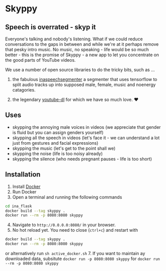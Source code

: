 # Skyppy
## Speech is overrated - skyp it

Everyone's talking and nobody's listening. What if we could reduce conversations to the gaps in between and while we're at it perhaps remove that pesky intro music. No music, no speaking - life would be so much better - this is the promise of Skyppy - a new app to let you concentrate on the good parts of YouTube videos.

We use a number of open source libraries to do the tricky bits, such as ...

1. the fabulous [inaspeechsegmenter](https://github.com/ina-foss/inaSpeechSegmenter) a segmenter that uses tensorflow to split audio tracks up into supposed male, female, music and noenergy catagories.

2. the legendary [youtube-dl](https://github.com/ytdl-org/youtube-dl) for which we have so much love. ♥️

## Uses

- skypping the annoying male voices in videos (we appreciate that gender is fluid but you can assign genders yourself)
- skypping all the speech in videos (let's face it - we can understand a lot just from gestures and facial expressions)
- skypping the music (let's get to the point shall we)
- skypping the noise (life is too noisy already)
- skypping the silence (who needs pregnant pauses - life is too short)

## Installation

1. Install [Docker](https://docs.docker.com/get-docker/)
2. Run Docker
3. Open a terminal and running the following commands

``` bash
cd ina_flask
docker build --tag skyppy .
docker run --rm -p 8080:8080 skyppy
``` 

4. Navigate to `http://0.0.0.0:8080/` in your browser.
5. No hot reload yet. You need to close (`ctrl+c`) and restart with
 ``` bash
 docker build --tag skyppy .
 docker run --rm -p 8080:8080 skyppy
 ```
 or alternatively run `sh active_docker.sh`
7. If you want to maintain ay downloaded data, subsitute `docker run -p 8080:8080 skyppy` for `docker run --rm -p 8080:8080 skyppy`
